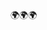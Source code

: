 🌍🌍🌍

<!---
jitka-svobodova/jitka-svobodova is a ✨ special ✨ repository because its `README.md` (this file) appears on your GitHub profile.
You can click the Preview link to take a look at your changes.
--->
